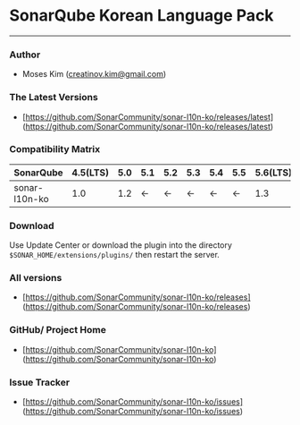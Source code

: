 # SonarQube Korean Language Pack

---

### Author
+ Moses Kim (<creatinov.kim@gmail.com>)

### The Latest Versions
+ [https://github.com/SonarCommunity/sonar-l10n-ko/releases/latest]
(https://github.com/SonarCommunity/sonar-l10n-ko/releases/latest)

### Compatibility Matrix
SonarQube     | 4.5(LTS) | 5.0 | 5.1 | 5.2 | 5.3 | 5.4 | 5.5 | 5.6(LTS) |
--------------|----------|-----|-----|-----|-----|-----|-----|----------|
sonar-l10n-ko |1.0       | 1.2 | <-  | <-  | <-  | <-  | <-  | 1.3      |

### Download
Use Update Center or download the plugin into the directory `$SONAR_HOME/extensions/plugins/` then restart the server.

### All versions

+ [https://github.com/SonarCommunity/sonar-l10n-ko/releases]
(https://github.com/SonarCommunity/sonar-l10n-ko/releases)


### GitHub/ Project Home
+ [https://github.com/SonarCommunity/sonar-l10n-ko]
(https://github.com/SonarCommunity/sonar-l10n-ko)

### Issue Tracker
+ [https://github.com/SonarCommunity/sonar-l10n-ko/issues]
(https://github.com/SonarCommunity/sonar-l10n-ko/issues)
